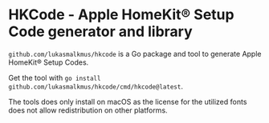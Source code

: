 # HKCode - Apple HomeKit® Setup Code generator and library

`github.com/lukasmalkmus/hkcode` is a Go package and tool to generate Apple
HomeKit® Setup Codes.

Get the tool with `go install github.com/lukasmalkmus/hkcode/cmd/hkcode@latest`.

The tools does only install on macOS as the license for the utilized fonts does
not allow redistribution on other platforms.
